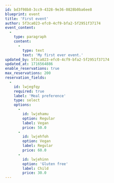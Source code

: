```yaml
---
id: bd3f98b8-3cc9-4328-9e36-0828b0ba6ee8
blueprint: event
title: 'First event'
author: 5f3ca023-efc0-4cf9-bfa2-5f2951f37174
event_content:
  -
    type: paragraph
    content:
      -
        type: text
        text: 'My first ever event.'
updated_by: 5f3ca023-efc0-4cf9-bfa2-5f2951f37174
updated_at: 1716564886
enable_reservations: true
max_reservations: 200
reservation_fields:
  -
    id: lwjegfqy
    required: true
    label: 'Meal preference'
    type: select
    options:
      -
        id: lwjehamu
        option: Regular
        label: Vegan
        price: 50.0
      -
        id: lwjehfoh
        option: Vegan
        label: Regular
        price: 60.0
      -
        id: lwjehinn
        option: 'Gluten free'
        label: Child
        price: 30.0
---
```

